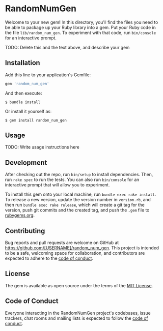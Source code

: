 # RandomNumGen

Welcome to your new gem! In this directory, you'll find the files you need to be able to package up your Ruby library into a gem. Put your Ruby code in the file `lib/random_num_gen`. To experiment with that code, run `bin/console` for an interactive prompt.

TODO: Delete this and the text above, and describe your gem

## Installation

Add this line to your application's Gemfile:

```ruby
gem 'random_num_gen'
```

And then execute:

    $ bundle install

Or install it yourself as:

    $ gem install random_num_gen

## Usage

TODO: Write usage instructions here

## Development

After checking out the repo, run `bin/setup` to install dependencies. Then, run `rake spec` to run the tests. You can also run `bin/console` for an interactive prompt that will allow you to experiment.

To install this gem onto your local machine, run `bundle exec rake install`. To release a new version, update the version number in `version.rb`, and then run `bundle exec rake release`, which will create a git tag for the version, push git commits and the created tag, and push the `.gem` file to [rubygems.org](https://rubygems.org).

## Contributing

Bug reports and pull requests are welcome on GitHub at https://github.com/[USERNAME]/random_num_gen. This project is intended to be a safe, welcoming space for collaboration, and contributors are expected to adhere to the [code of conduct](https://github.com/[USERNAME]/random_num_gen/blob/main/CODE_OF_CONDUCT.md).

## License

The gem is available as open source under the terms of the [MIT License](https://opensource.org/licenses/MIT).

## Code of Conduct

Everyone interacting in the RandomNumGen project's codebases, issue trackers, chat rooms and mailing lists is expected to follow the [code of conduct](https://github.com/[USERNAME]/random_num_gen/blob/main/CODE_OF_CONDUCT.md).
